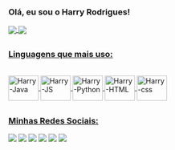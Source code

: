 ### Olá, eu sou o Harry Rodrigues!

<a href="/">
  <img align="center" src="https://github-readme-stats.vercel.app/api?username=harryrodriads&show_icons=true&theme=chartreuse-dark"/>
<a href="/">
<img align="center" src="https://github-readme-stats.vercel.app/api/top-langs/?username=harryrodriads&layout=compact"/>

##

### Linguagens que mais uso:
<div style="display: inline_block"><br>
  <img align="center" alt="Harry-Java" height="50" width="60" src="https://cdn.jsdelivr.net/gh/devicons/devicon/icons/java/java-original-wordmark.svg"/>
  <img align="center" alt="Harry-JS" height="50" width="60" src="https://cdn.jsdelivr.net/gh/devicons/devicon/icons/javascript/javascript-plain.svg"/>
  <img align="center" alt="Harry-Python" height="50" width="60" src="https://cdn.jsdelivr.net/gh/devicons/devicon/icons/python/python-original-wordmark.svg"/>
  <img align="center" alt="Harry-HTML" height="50" width="60" src="https://cdn.jsdelivr.net/gh/devicons/devicon/icons/html5/html5-original-wordmark.svg"/>
  <img align="center" alt="Harry-css" height="50" width="60" src="https://cdn.jsdelivr.net/gh/devicons/devicon/icons/css3/css3-original-wordmark.svg"/>
</div>

##

### Minhas Redes Sociais:

<div>
  <a href="https://www.facebook.com/harryatleticano"><img src="https://img.shields.io/badge/Facebook-1877F2?style=for-the-badge&logo=facebook&logoColor=white"></a>
  <a href="mailto:harryrodriads@gmail.com"><img src="https://img.shields.io/badge/Gmail-D14836?style=for-the-badge&logo=gmail&logoColor=white"></a>
  <a href="https://www.instagram.com/harryrc_/?hl=pt-br"><img src="https://img.shields.io/badge/Instagram-E4405F?style=for-the-badge&logo=instagram&logoColor=white"></a>
  <a href="https://www.linkedin.com/in/harry-rodrigues/"><img src="https://img.shields.io/badge/LinkedIn-0077B5?style=for-the-badge&logo=linkedin&logoColor=white"></a>
  <a href="https://t.me/harry_rodri"><img src="https://img.shields.io/badge/Telegram-2CA5E0?style=for-the-badge&logo=telegram&logoColor=white"></a>
  <a href="https://wa.me/5534984236956"><img src="https://img.shields.io/badge/WhatsApp-25D366?style=for-the-badge&logo=whatsapp&logoColor=white"></a>

  
</div>

##


